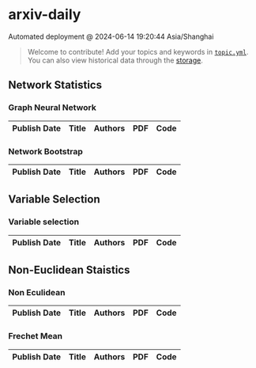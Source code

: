 # arxiv-daily
 Automated deployment @ 2024-06-14 19:20:44 Asia/Shanghai
> Welcome to contribute! Add your topics and keywords in [`topic.yml`](https://github.com/gux99/arxiv-daily/blob/main/database/topic.yml).
> You can also view historical data through the [storage](https://github.com/gux99/arxiv-daily/blob/main/database/storage).

## Network Statistics

### Graph Neural Network
|Publish Date|Title|Authors|PDF|Code|
| :---: | :---: | :---: | :---: | :---: |

### Network Bootstrap
|Publish Date|Title|Authors|PDF|Code|
| :---: | :---: | :---: | :---: | :---: |

## Variable Selection

### Variable selection
|Publish Date|Title|Authors|PDF|Code|
| :---: | :---: | :---: | :---: | :---: |

## Non-Euclidean Staistics

### Non Eculidean
|Publish Date|Title|Authors|PDF|Code|
| :---: | :---: | :---: | :---: | :---: |

### Frechet Mean
|Publish Date|Title|Authors|PDF|Code|
| :---: | :---: | :---: | :---: | :---: |
